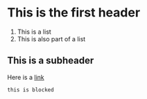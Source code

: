 # This is the first header
  1. This is a list
  2. This is also part of a list
 
 ## This is a subheader

Here is a [link](http://www.nba.com)
```
this is blocked
```
